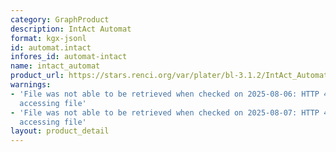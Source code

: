 ```yaml
---
category: GraphProduct
description: IntAct Automat
format: kgx-jsonl
id: automat.intact
infores_id: automat-intact
name: intact_automat
product_url: https://stars.renci.org/var/plater/bl-3.1.2/IntAct_Automat/latest/kgx_files
warnings:
- 'File was not able to be retrieved when checked on 2025-08-06: HTTP 404 error when
  accessing file'
- 'File was not able to be retrieved when checked on 2025-08-07: HTTP 404 error when
  accessing file'
layout: product_detail
---
```

